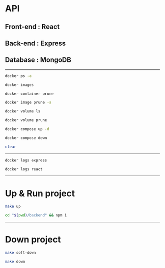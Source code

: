 # API

## Front-end : React

## Back-end : Express

## Database : MongoDB

***

```sh
docker ps -a
```

```sh
docker images
```

```sh
docker container prune
```

```sh
docker image prune -a
```

```sh
docker volume ls
```

```sh
docker volume prune
```

```sh
docker compose up -d
```

```sh
docker compose down
```

```sh
clear
```

***

```sh
docker logs express
```

```sh
docker logs react
```

***

# Up & Run project

```sh
make up
```

```sh
cd "$(pwd)/backend" && npm i
```

***

# Down project

```sh
make soft-down
```

```sh
make down
```
